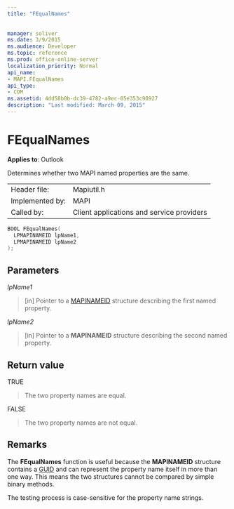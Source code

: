 ```yaml
---
title: "FEqualNames"
 
 
manager: soliver
ms.date: 3/9/2015
ms.audience: Developer
ms.topic: reference
ms.prod: office-online-server
localization_priority: Normal
api_name:
- MAPI.FEqualNames
api_type:
- COM
ms.assetid: 4dd58b0b-dc39-4782-a9ec-05e353c90927
description: "Last modified: March 09, 2015"
---
```


# FEqualNames

  
  
**Applies to**: Outlook 
  
Determines whether two MAPI named properties are the same. 
  
|||
|:-----|:-----|
|Header file:  <br/> |Mapiutil.h  <br/> |
|Implemented by:  <br/> |MAPI  <br/> |
|Called by:  <br/> |Client applications and service providers  <br/> |
   
```cpp
BOOL FEqualNames(
  LPMAPINAMEID lpName1,
  LPMAPINAMEID lpName2
);
```

## Parameters

 _lpName1_
  
> [in] Pointer to a [MAPINAMEID](mapinameid.md) structure describing the first named property. 
    
 _lpName2_
  
> [in] Pointer to a **MAPINAMEID** structure describing the second named property. 
    
## Return value

TRUE 
  
> The two property names are equal. 
    
FALSE 
  
> The two property names are not equal.
    
## Remarks

The **FEqualNames** function is useful because the **MAPINAMEID** structure contains a [GUID](guid.md) and can represent the property name itself in more than one way. This means the two structures cannot be compared by simple binary methods. 
  
The testing process is case-sensitive for the property name strings. 
  

